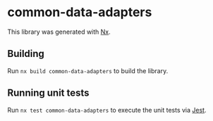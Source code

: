 # common-data-adapters

This library was generated with [Nx](https://nx.dev).

## Building

Run `nx build common-data-adapters` to build the library.

## Running unit tests

Run `nx test common-data-adapters` to execute the unit tests via [Jest](https://jestjs.io).
